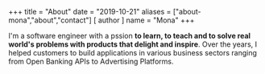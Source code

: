 +++
title = "About"
date = "2019-10-21"
aliases = ["about-mona","about","contact"]
[ author ]
  name = "Mona"
+++

I'm a software engineer with a pssion **to learn, to teach and to solve real world's problems with products that delight and inspire**.
Over the years, I helped customers to build applications in various business sectors ranging from Open Banking APIs  to Advertising Platforms.
